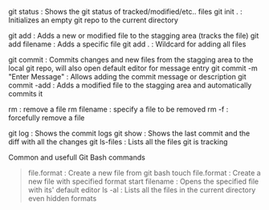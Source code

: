 git status : Shows the git status of tracked/modified/etc.. files
git init . : Initializes an empty git repo to the current directory

git add : Adds a new or modified file to the stagging area (tracks the file)
git add filename : Adds a specific file
git add . : Wildcard for adding all files

git commit : Commits changes and new files from the stagging area to the local git repo,
			 will also open default editor for message entry
git commit -m "Enter Message" : Allows adding the commit message or description
git commit -add : Adds a modified file to the stagging area and automatically commits it

rm : remove a file
rm filename : specify a file to be removed
rm -f : forcefully remove a file

git log : Shows the commit logs
git show : Shows the last commit and the diff with all the changes
git ls-files : Lists all the files git is tracking

Common and usefull Git Bash commands

> file.format : Create a new file from git bash
touch file.format : Create a new file with specified format
start filename : Opens the specified file with its' default editor
ls -al : Lists all the files in the current directory even hidden formats